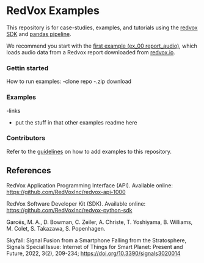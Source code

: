# RedVox Examples

This repository is for case-studies, examples, and tutorials using the [redvox SDK](https://github.com/RedVoxInc/redvox-python-sdk)
and [pandas pipeline](https://github.com/RedVoxInc/redpandas).

We recommend you start with the [first example (ex_00 report_audio)](https://github.com/RedVoxInc/redvox-examples/tree/main/examples/ex_00_report_audio),
which loads audio data from a Redvox report downloaded from [redvox.io](https://redvox.io/#/reports/E328).

### Gettin started
How to run examples:
-clone repo
-.zip download

### Examples
-links

- put the stuff in that other examples readme here

[//]: # (Please note that you must have an [account on redvox.io]&#40;https://redvox.io/#/login&#41; in order to access the data.  You may )

[//]: # ([sign up for a free account here]&#40;https://redvox.io/#/registration&#41;.)

### Contributors
Refer to the [guidelines](https://github.com/RedVoxInc/redvox-examples/blob/main/README_guidelines.md) on how to add examples to this repository.

## References

RedVox Application Programming Interface (API). Available online: https://github.com/RedVoxInc/redvox-api-1000

RedVox Software Developer Kit (SDK). Available online: https://github.com/RedVoxInc/redvox-python-sdk

Garcés, M. A., D. Bowman, C. Zeiler, A. Christe, T. Yoshiyama,
B. Williams, M. Colet, S. Takazawa, S. Popenhagen.

Skyfall: Signal Fusion from a Smartphone Falling from the Stratosphere,
Signals Special Issue: Internet of Things for Smart Planet: Present and Future, 2022,
3(2), 209-234; https://doi.org/10.3390/signals3020014